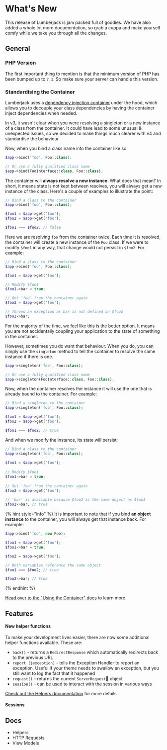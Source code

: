 # What's New

This release of Lumberjack is jam packed full of goodies. We have also added a whole lot more documentation, so grab a cuppa and make yourself comfy while we take you through all the changes.

## General

### PHP Version

The first important thing to mention is that the minimum version of PHP has been bumped up to `7.1`. So make sure your server can handle this version.

### Standardising the Container

Lumberjack uses a [dependency injection container](container/using-the-container.md) under the hood, which allows you to decouple your class dependencies by having the container inject dependencies when needed.

In v3, it wasn't clear when you were resolving a singleton or a new instance of a class from the container. It could have lead to some unusual & unexpected issues, so we decided to make things much clearer with v4 and standardise the behaviour.

Now, when you bind a class name into the container like so:

```php
$app->bind('foo', Foo::class);

// Or use a fully qualified class name
$app->bind(FooInterface::class, Foo::class);
```

The container will **always resolve a new instance**. What does that mean? In short, it means state is not  kept between resolves, you will always get a new instance of the class. Here's a couple of examples to illustrate the point:

```php
// Bind a class to the container
$app->bind('foo', Foo::class);

$foo1 = $app->get('foo');
$foo2 = $app->get('foo');

$foo1 === $foo2; // false
```

Here we are resolving `foo` from the container twice. Each time it is resolved, the container will create a new instance of the `Foo` class. If we were to modify `$foo1` in any way, that change would not persist in `$foo2`. For example:

```php
// Bind a class to the container
$app->bind('foo', Foo::class);

$foo1 = $app->get('foo');

// Modify $foo1
$foo1->bar = true;

// Get 'foo' from the container again
$foo2 = $app->get('foo');

// Throws an exception as bar is not defined on $foo2
$foo2->bar;
```

For the majority of the time, we feel like this is the better option. It means you are not accidentally coupling your application to the state of something in the container.

However, sometimes you do want that behaviour. When you do, you can simply use the `singleton` method to tell the container to resolve the same instance if there is one.

```php
$app->singleton('foo', Foo::class);

// Or use a fully qualified class name
$app->singleton(FooInterface::class, Foo::class);
```

Now, when the container resolves the instance it will use the one that is already bound to the container. For example:

```php
// Bind a singleton to the container
$app->singleton('foo', Foo::class);

$foo1 = $app->get('foo');
$foo2 = $app->get('foo');

$foo1 === $foo2; // true
```

And when we modify the instance, its state will persist:

```php
// Bind a class to the container
$app->singleton('foo', Foo::class);
​
$foo1 = $app->get('foo');
​
// Modify $foo1
$foo1->bar = true;
​
// Get 'foo' from the container again
$foo2 = $app->get('foo');
​
// 'bar' is available because $foo2 is the same object as $foo1
$foo2->bar; // true
```

{% hint style="info" %}
It is important to note that if you bind **an object instance** to the container, you will always get that instance back. For example:

```php
$app->bind('foo', new Foo);

$foo1 = $app->get('foo');
$foo1->bar = true;

$foo2 = $app->get('foo');

// Both variables reference the same object
$foo1 === $foo2; // true

$foo2->bar; // true
```
{% endhint %}

[Head over to the "Using the Container" docs](container/using-the-container.md) to learn more.

## Features

#### New helper functions

To make your development lives easier, there are now some additional helper functions available. These are:

* `back()` - returns a `RedirectResponse` which automatically redirects back to the previous URL
* `report ($exception)` - tells the Exception Handler to report an exception. Useful if your theme needs to swallow an exception, but you still want to log the fact that it happened
* `request()` - returns the current `ServerRequest` object
* `session()` - can be used to interact with the session in various ways

[Check out the Helpers documentation](the-basics/helpers.md) for more details.

#### Sessions

## Docs

* Helpers
* HTTP Requests
* View Models



